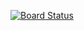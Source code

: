 [![Board Status](https://dev.azure.com/tyutiniv950740/6fae0b00-e637-41ac-90cf-0d33327812dd/0c9de72c-464a-4f15-91b7-2f14fa2e3f36/_apis/work/boardbadge/0ff2f77e-8698-4069-b2f6-87bde6dea4fb)](https://dev.azure.com/tyutiniv950740/6fae0b00-e637-41ac-90cf-0d33327812dd/_boards/board/t/0c9de72c-464a-4f15-91b7-2f14fa2e3f36/Microsoft.RequirementCategory)